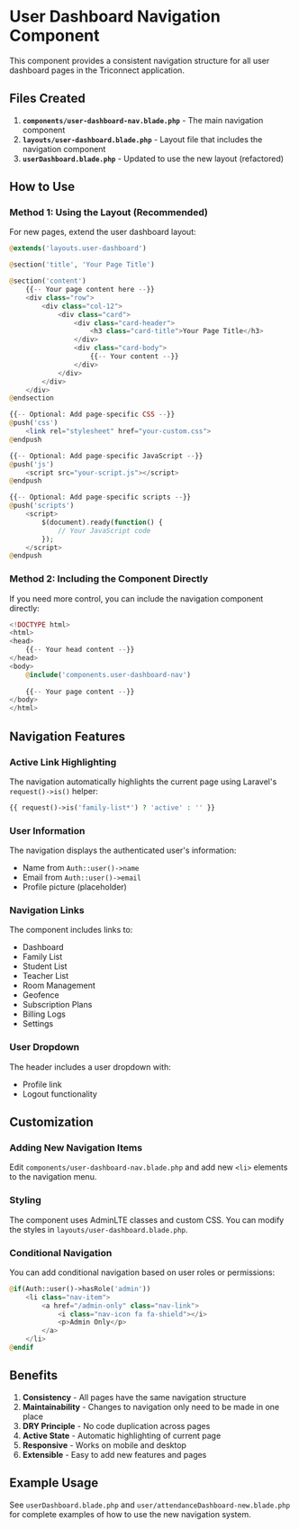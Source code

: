 # User Dashboard Navigation Component

This component provides a consistent navigation structure for all user dashboard pages in the Triconnect application.

## Files Created

1. **`components/user-dashboard-nav.blade.php`** - The main navigation component
2. **`layouts/user-dashboard.blade.php`** - Layout file that includes the navigation component
3. **`userDashboard.blade.php`** - Updated to use the new layout (refactored)

## How to Use

### Method 1: Using the Layout (Recommended)

For new pages, extend the user dashboard layout:

```php
@extends('layouts.user-dashboard')

@section('title', 'Your Page Title')

@section('content')
    {{-- Your page content here --}}
    <div class="row">
        <div class="col-12">
            <div class="card">
                <div class="card-header">
                    <h3 class="card-title">Your Page Title</h3>
                </div>
                <div class="card-body">
                    {{-- Your content --}}
                </div>
            </div>
        </div>
    </div>
@endsection

{{-- Optional: Add page-specific CSS --}}
@push('css')
    <link rel="stylesheet" href="your-custom.css">
@endpush

{{-- Optional: Add page-specific JavaScript --}}
@push('js')
    <script src="your-script.js"></script>
@endpush

{{-- Optional: Add page-specific scripts --}}
@push('scripts')
    <script>
        $(document).ready(function() {
            // Your JavaScript code
        });
    </script>
@endpush
```

### Method 2: Including the Component Directly

If you need more control, you can include the navigation component directly:

```php
<!DOCTYPE html>
<html>
<head>
    {{-- Your head content --}}
</head>
<body>
    @include('components.user-dashboard-nav')
    
    {{-- Your page content --}}
</body>
</html>
```

## Navigation Features

### Active Link Highlighting
The navigation automatically highlights the current page using Laravel's `request()->is()` helper:

```php
{{ request()->is('family-list*') ? 'active' : '' }}
```

### User Information
The navigation displays the authenticated user's information:
- Name from `Auth::user()->name`
- Email from `Auth::user()->email`
- Profile picture (placeholder)

### Navigation Links
The component includes links to:
- Dashboard
- Family List
- Student List
- Teacher List
- Room Management
- Geofence
- Subscription Plans
- Billing Logs
- Settings

### User Dropdown
The header includes a user dropdown with:
- Profile link
- Logout functionality

## Customization

### Adding New Navigation Items
Edit `components/user-dashboard-nav.blade.php` and add new `<li>` elements to the navigation menu.

### Styling
The component uses AdminLTE classes and custom CSS. You can modify the styles in `layouts/user-dashboard.blade.php`.

### Conditional Navigation
You can add conditional navigation based on user roles or permissions:

```php
@if(Auth::user()->hasRole('admin'))
    <li class="nav-item">
        <a href="/admin-only" class="nav-link">
            <i class="nav-icon fa fa-shield"></i>
            <p>Admin Only</p>
        </a>
    </li>
@endif
```

## Benefits

1. **Consistency** - All pages have the same navigation structure
2. **Maintainability** - Changes to navigation only need to be made in one place
3. **DRY Principle** - No code duplication across pages
4. **Active State** - Automatic highlighting of current page
5. **Responsive** - Works on mobile and desktop
6. **Extensible** - Easy to add new features and pages

## Example Usage

See `userDashboard.blade.php` and `user/attendanceDashboard-new.blade.php` for complete examples of how to use the new navigation system. 
